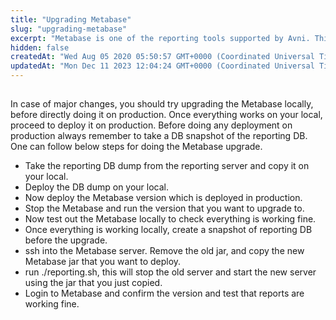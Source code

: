 ```yaml
---
title: "Upgrading Metabase"
slug: "upgrading-metabase"
excerpt: "Metabase is one of the reporting tools supported by Avni. This page explains how to upgrade Metabase."
hidden: false
createdAt: "Wed Aug 05 2020 05:50:57 GMT+0000 (Coordinated Universal Time)"
updatedAt: "Mon Dec 11 2023 12:04:24 GMT+0000 (Coordinated Universal Time)"
---
```

## 

In case of major changes, you should try upgrading the Metabase locally, before directly doing it on production. Once everything works on your local, proceed to deploy it on production. Before doing any deployment on production always remember to take a DB snapshot of the reporting DB. One can follow below steps for doing the Metabase upgrade.

- Take the reporting DB dump from the reporting server and copy it on your local.
- Deploy the DB dump on your local.
- Now deploy the Metabase version which is deployed in production.
- Stop the Metabase and run the version that you want to upgrade to.
- Now test out the Metabase locally to check everything is working fine.
- Once everything is working locally, create a snapshot of reporting DB before the upgrade.
- ssh into the Metabase server. Remove the old jar, and copy the new Metabase jar that you want to deploy.
- run ./reporting.sh, this will stop the old server and start the new server using the jar that you just copied.
- Login to Metabase and confirm the version and test that reports are working fine.
